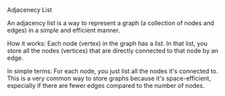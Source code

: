 Adjacenecy List

An adjacency list is a way to represent a graph (a collection of nodes and edges) in a simple and efficient manner.

How it works:
Each node (vertex) in the graph has a list.
In that list, you store all the nodes (vertices) that are directly connected to that node by an edge.

In simple terms:
For each node, you just list all the nodes it's connected to. This is a very common way to store graphs because it's space-efficient, especially if there are fewer edges compared to the number of nodes.
